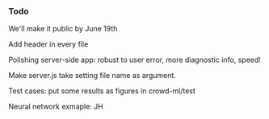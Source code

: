 
### Todo
We'll make it public by June 19th  

Add header in every file

Polishing server-side app: robust to user error, more diagnostic info, speed!

Make server.js take setting file name as argument.

Test cases: put some results as figures in crowd-ml/test


Neural network exmaple: JH



